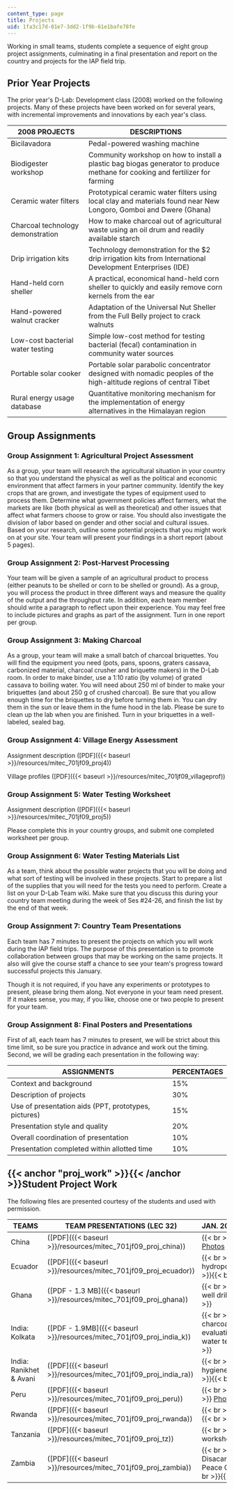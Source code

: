 ```yaml
---
content_type: page
title: Projects
uid: 1fa3c17d-01e7-3dd2-1f9b-61e1bafe78fe
---
```


Working in small teams, students complete a sequence of eight group project assignments, culminating in a final presentation and report on the country and projects for the IAP field trip.

Prior Year Projects
-------------------

The prior year's D-Lab: Development class (2008) worked on the following projects. Many of these projects have been worked on for several years, with incremental improvements and innovations by each year's class.

| 2008 PROJECTS | DESCRIPTIONS |
| --- | --- |
| Bicilavadora | Pedal-powered washing machine |
| Biodigester workshop | Community workshop on how to install a plastic bag biogas generator to produce methane for cooking and fertilizer for farming |
| Ceramic water filters | Prototypical ceramic water filters using local clay and materials found near New Longoro, Gomboi and Dwere (Ghana) |
| Charcoal technology demonstration | How to make charcoal out of agricultural waste using an oil drum and readily available starch |
| Drip irrigation kits | Technology demonstration for the $2 drip irrigation kits from International Development Enterprises (IDE) |
| Hand-held corn sheller | A practical, economical hand-held corn sheller to quickly and easily remove corn kernels from the ear |
| Hand-powered walnut cracker | Adaptation of the Universal Nut Sheller from the Full Belly project to crack walnuts |
| Low-cost bacterial water testing | Simple low-cost method for testing bacterial (fecal) contamination in community water sources |
| Portable solar cooker | Portable solar parabolic concentrator designed with nomadic peoples of the high-altitude regions of central Tibet |
| Rural energy usage database | Quantitative monitoring mechanism for the implementation of energy alternatives in the Himalayan region 

Group Assignments
-----------------

### Group Assignment 1: Agricultural Project Assessment

As a group, your team will research the agricultural situation in your country so that you understand the physical as well as the political and economic environment that affect farmers in your partner community. Identify the key crops that are grown, and investigate the types of equipment used to process them. Determine what government policies affect farmers, what the markets are like (both physical as well as theoretical) and other issues that affect what farmers choose to grow or raise. You should also investigate the division of labor based on gender and other social and cultural issues. Based on your research, outline some potential projects that you might work on at your site. Your team will present your findings in a short report (about 5 pages).

### Group Assignment 2: Post-Harvest Processing

Your team will be given a sample of an agricultural product to process (either peanuts to be shelled or corn to be shelled or ground). As a group, you will process the product in three different ways and measure the quality of the output and the throughput rate. In addition, each team member should write a paragraph to reflect upon their experience. You may feel free to include pictures and graphs as part of the assignment. Turn in one report per group.

### Group Assignment 3: Making Charcoal

As a group, your team will make a small batch of charcoal briquettes. You will find the equipment you need (pots, pans, spoons, graters cassava, carbonized material, charcoal crusher and briquette makers) in the D-Lab room. In order to make binder, use a 1:10 ratio (by volume) of grated cassava to boiling water. You will need about 250 ml of binder to make your briquettes (and about 250 g of crushed charcoal). Be sure that you allow enough time for the briquettes to dry before turning them in. You can dry them in the sun or leave them in the fume hood in the lab. Please be sure to clean up the lab when you are finished. Turn in your briquettes in a well-labeled, sealed bag.

### Group Assignment 4: Village Energy Assessment

Assignment description ([PDF]({{< baseurl >}}/resources/mitec_701jf09_proj4))

Village profiles ([PDF]({{< baseurl >}}/resources/mitec_701jf09_villageprof))

### Group Assignment 5: Water Testing Worksheet

Assignment description ([PDF]({{< baseurl >}}/resources/mitec_701jf09_proj5))

Please complete this in your country groups, and submit one completed worksheet per group.

### Group Assignment 6: Water Testing Materials List

As a team, think about the possible water projects that you will be doing and what sort of testing will be involved in these projects. Start to prepare a list of the supplies that you will need for the tests you need to perform. Create a list on your D-Lab Team wiki. Make sure that you discuss this during your country team meeting during the week of Ses #24-26, and finish the list by the end of that week.

### Group Assignment 7: Country Team Presentations

Each team has 7 minutes to present the projects on which you will work during the IAP field trips. The purpose of this presentation is to promote collaboration between groups that may be working on the same projects. It also will give the course staff a chance to see your team's progress toward successful projects this January.

Though it is not required, if you have any experiments or prototypes to present, please bring them along. Not everyone in your team need present. If it makes sense, you may, if you like, choose one or two people to present for your team.

### Group Assignment 8: Final Posters and Presentations

First of all, each team has 7 minutes to present, we will be strict about this time limit, so be sure you practice in advance and work out the timing. Second, we will be grading each presentation in the following way:

| ASSIGNMENTS | PERCENTAGES |
| --- | --- |
| Context and background | 15% |
| Description of projects | 30% |
| Use of presentation aids (PPT, prototypes, pictures) | 15% |
| Presentation style and quality | 20% |
| Overall coordination of presentation | 10% |
| Presentation completed within allotted time | 10% 

{{< anchor "proj_work" >}}{{< /anchor >}}Student Project Work
-------------------------------------------------------------

The following files are presented courtesy of the students and used with permission.

| TEAMS | TEAM PRESENTATIONS (LEC 32) | JAN. 2010 FIELD TRIP: PROJECTS, PHOTOS, REPORTS |
| --- | --- | --- |
| China | ([PDF]({{< baseurl >}}/resources/mitec_701jf09_proj_china)) |  {{< br >}}{{< br >}} Design workshop {{< br >}}{{< br >}} [Photos](http://www.flickr.com/photos/d-lab/sets/72157623185979269/) {{< br >}}{{< br >}}  |
| Ecuador | ([PDF]({{< baseurl >}}/resources/mitec_701jf09_proj_ecuador)) |  {{< br >}}{{< br >}} Drip irrigation, rainwater catchment, hydroponics, artisan project, IIH MEDIK, Scratch {{< br >}}{{< br >}} [Photos](http://www.flickr.com/photos/d-lab/collections/72157623306994040/) {{< br >}}{{< br >}}  |
| Ghana | ([PDF - 1.3 MB]({{< baseurl >}}/resources/mitec_701jf09_proj_ghana)) |  {{< br >}}{{< br >}} Shea nut oil press, clay collection, well drilling {{< br >}}{{< br >}} [Photos](http://www.flickr.com/photos/d-lab/collections/72157623182404311/) {{< br >}}{{< br >}}  |
| India: Kolkata | ([PDF - 1.9MB]({{< baseurl >}}/resources/mitec_701jf09_proj_india_k)) |  {{< br >}}{{< br >}} Pedal-powered cell phone charger, charcoal from water hyacinth, drip irrigation, NGO evaluations, rickshaw bank, SEED education workshop, water testing {{< br >}}{{< br >}} [Photos](http://www.flickr.com/photos/d-lab/collections/72157623197756941/) {{< br >}}{{< br >}}  |
| India: Ranikhet & Avani | ([PDF]({{< baseurl >}}/resources/mitec_701jf09_proj_india_ra)) |  {{< br >}}{{< br >}} Charcoal and stove, sanitation and hygiene, first aid lesson, solar dryer, solar latern {{< br >}}{{< br >}} [Photos](http://www.flickr.com/photos/d-lab/collections/72157623182407189/) {{< br >}}{{< br >}}  |
| Peru | ([PDF]({{< baseurl >}}/resources/mitec_701jf09_proj_peru)) |  {{< br >}}{{< br >}} Cookstoves, latrines {{< br >}}{{< br >}} [Photos](http://www.flickr.com/photos/d-lab/collections/72157623182423221/) {{< br >}}{{< br >}}  |
| Rwanda | ([PDF]({{< baseurl >}}/resources/mitec_701jf09_proj_rwanda)) |  {{< br >}}{{< br >}} Charcoal {{< br >}}{{< br >}} [Photos](http://www.flickr.com/photos/d-lab/sets/72157623308373144/with/4313678109/) {{< br >}}{{< br >}}  |
| Tanzania | ([PDF]({{< baseurl >}}/resources/mitec_701jf09_proj_tz)) |  {{< br >}}{{< br >}} Water harvesting, secondary school workshop {{< br >}}{{< br >}} [Photos](http://www.flickr.com/photos/d-lab/collections/72157623196719877/) {{< br >}}{{< br >}}  |
| Zambia | ([PDF]({{< baseurl >}}/resources/mitec_701jf09_proj_zambia)) |  {{< br >}}{{< br >}} Corn shelling, charcoal making, Disacare wheelchair workshop, IDE drip irrigation, Peace Corps workshop {{< br >}}{{< br >}} [Photos](http://www.flickr.com/photos/d-lab/sets/72157623231313441/) {{< br >}}{{< br >}}  

[  
](http://www.flickr.com/photos/d-lab/archives/date-taken/2009/01/calendar/)
